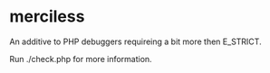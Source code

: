 merciless
=========

An additive to PHP debuggers requireing a bit more then E_STRICT.

Run ./check.php for more information.
